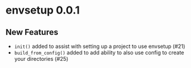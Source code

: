 # envsetup 0.0.1

## New Features

- `init()` added to assist with setting up a project to use envsetup (#21)
- `build_from_config()` added to add ability to also use config to create your directories (#25)
